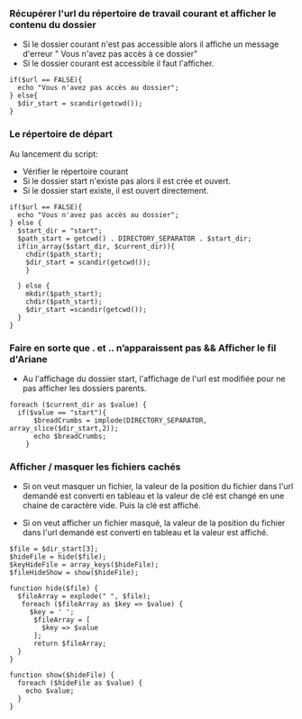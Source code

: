 ### Récupérer l'url du répertoire de travail courant et afficher le contenu du dossier
- Si le dossier courant n'est pas accessible alors il affiche un message d'erreur " Vous n'avez pas accès à ce dossier"
- Si le dossier courant est accessible il faut l'afficher.

```
if($url == FALSE){
  echo "Vous n'avez pas accès au dossier";
} else{
  $dir_start = scandir(getcwd());
}
```

### Le répertoire de départ
Au lancement du script:
- Vérifier le répertoire courant
- Si le dossier start n'existe pas alors il est crée et ouvert.
- Si le dossier start existe, il est ouvert directement.

```
if($url == FALSE){
  echo "Vous n'avez pas accès au dossier";
} else {
  $start_dir = "start";
  $path_start = getcwd() . DIRECTORY_SEPARATOR . $start_dir;
  if(in_array($start_dir, $current_dir)){
    chdir($path_start);
    $dir_start = scandir(getcwd());
    }

  } else {
    mkdir($path_start);
    chdir($path_start);
    $dir_start =scandir(getcwd());
  }
}
```

### Faire en sorte que . et .. n’apparaissent pas && Afficher le fil d'Ariane
- Au l'affichage du dossier start, l'affichage de l'url est modifiée pour ne pas afficher les dossiers parents.

```
foreach ($current_dir as $value) {
  if($value == "start"){
      $breadCrumbs = implode(DIRECTORY_SEPARATOR, array_slice($dir_start,2));
      echo $breadCrumbs;
    }
```

### Afficher / masquer les fichiers cachés
- Si on veut masquer un fichier, la valeur de la position du fichier dans l'url demandé est converti en tableau et la valeur de clé est changé en une chaine de caractère vide.
Puis la clé est affiché.

- Si on veut afficher un fichier masqué, la valeur de la position du fichier dans l'url demandé est converti en tableau et la valeur est affiché.

```
$file = $dir_start[3];
$hideFile = hide($file);
$keyHideFile = array_keys($hideFile);
$fileHideShow = show($hideFile);

function hide($file) {
  $fileArray = explode(" ", $file);
   foreach ($fileArray as $key => $value) {
     $key = ' ';
      $fileArray = [
        $key => $value
      ];
      return $fileArray;
  }
}

function show($hideFile) {
  foreach ($hideFile as $value) {
    echo $value;
  }
}
```
